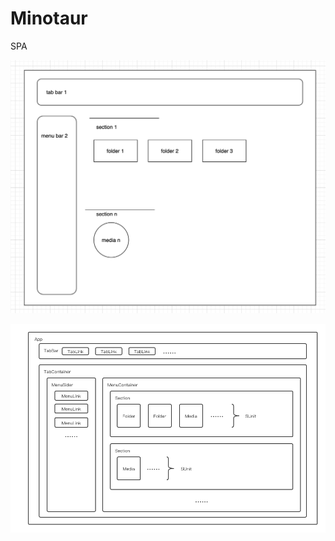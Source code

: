 # Minotaur


SPA

![The Structure of App's View](./docs/imgs/view_structure_graph.png)


![The Structure of Components](./docs/imgs/view_component_graph.png)